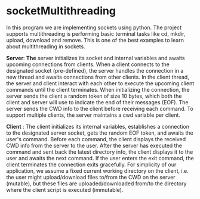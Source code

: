 # socketMultithreading

In this program we are implementing sockets using python. The project supports multithreading is
performing basic terminal tasks like cd, mkdir, upload, download and remove. This is one of the 
best examples to learn about multithreading in sockets.

**Server**: ******The****** server initializes its socket and internal variables and awaits upcoming connections
from clients. When a client connects to the designated socket (pre-defined), the server handles
the connection in a new thread and awaits connections from other clients. In the client thread,
the server and client interact with each other to execute the upcoming client commands until the
client terminates. When initializing the connection, the server sends the client a random token of
size 10 bytes, which both the client and server will use to indicate the end of their messages
(EOF). The server sends the CWD info to the client before receiving each command. To support
multiple clients, the server maintains a cwd variable per client.


**Client** : The client initializes its internal variables, establishes a connection to the designated
server socket, gets the random EOF token, and awaits the user's command. Before each
command, the client displays the received CWD info from the server to the user. After the server
has executed the command and sent back the latest directory info, the client displays it to the
user and awaits the next command. If the user enters the exit command, the client terminates
the connection exits gracefully. For simplicity of our application, we assume a fixed current
working directory on the client, i.e. the user might upload/download files to/from the CWD on
the server (mutable), but these files are uploaded/downloaded from/to the directory where the
client script is executed (immutable).
